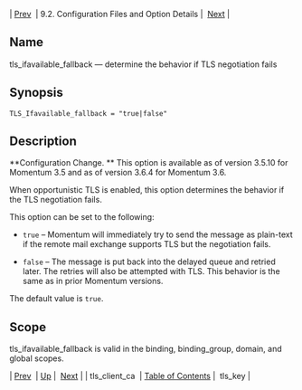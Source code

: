 | [Prev](conf.ref.tls_client_ca)  | 9.2. Configuration Files and Option Details |  [Next](conf.ref.tls_key.php) |

<a name="conf.ref.tls_ifavailable_fallback"></a>
## Name

tls_ifavailable_fallback — determine the behavior if TLS negotiation fails

## Synopsis

`TLS_Ifavailable_fallback = "true|false"`

<a name="idp12132688"></a>
## Description

**Configuration Change. ** This option is available as of version 3.5.10 for Momentum 3.5 and as of version 3.6.4 for Momentum 3.6.

When opportunistic TLS is enabled, this option determines the behavior if the TLS negotiation fails.

This option can be set to the following:

*   `true` – Momentum will immediately try to send the message as plain-text if the remote mail exchange supports TLS but the negotiation fails.

*   `false` – The message is put back into the delayed queue and retried later. The retries will also be attempted with TLS. This behavior is the same as in prior Momentum versions.

The default value is `true`.

<a name="idp12140848"></a>
## Scope

tls_ifavailable_fallback is valid in the binding, binding_group, domain, and global scopes.

| [Prev](conf.ref.tls_client_ca)  | [Up](conf.ref.files.php) |  [Next](conf.ref.tls_key.php) |
| tls_client_ca  | [Table of Contents](index) |  tls_key |
